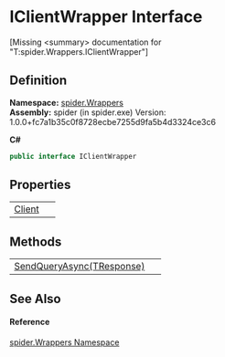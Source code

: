 # IClientWrapper Interface


\[Missing &lt;summary&gt; documentation for "T:spider.Wrappers.IClientWrapper"\]



## Definition
**Namespace:** <a href="06873042-2dc1-a475-b400-72117affe70a">spider.Wrappers</a>  
**Assembly:** spider (in spider.exe) Version: 1.0.0+fc7a1b35c0f8728ecbe7255d9fa5b4d3324ce3c6

**C#**
``` C#
public interface IClientWrapper
```



## Properties
<table>
<tr>
<td><a href="1e413b52-d960-a327-231f-520af558bd58">Client</a></td>
<td> </td></tr>
</table>

## Methods
<table>
<tr>
<td><a href="c99c6b47-cafc-c1f9-5bfc-0619e04d6dab">SendQueryAsync(TResponse)</a></td>
<td> </td></tr>
</table>

## See Also


#### Reference
<a href="06873042-2dc1-a475-b400-72117affe70a">spider.Wrappers Namespace</a>  
